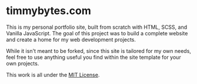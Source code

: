 # timmybytes.com

This is my personal portfolio site, built from scratch with HTML, SCSS, and Vanilla JavaScript. The goal of this project was to build a complete website and create a home for my web development projects.

While it isn't meant to be forked, since this site is tailored for my own needs, feel free to use anything useful you find within the site template for your own projects.

This work is all under the [MIT License](./LICENSE).
